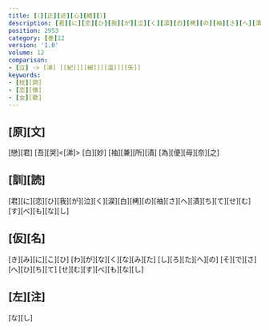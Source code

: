 ```yaml
---
title: [（][正][述][心][緒][）]
description: [君][に][恋][ひ][我][が][泣][く][涙][白][栲][の][袖][さ][へ][漬][ち][て][せ][む][す][べ][も][な][し]
position: 2953
category: [巻]12
version: '1.0'
volume: 12
comparison:
- [泣] -> [涕] [[紀]][[細]][[温]][[矢]]
keywords:
- [枕][詞]
- [恋][情]
- [女][歌]
---
```


## [原][文]

[戀][君] [吾][哭]<[涕]> [白][妙] [袖][兼][所][漬] [為][便][母][奈][之]

## [訓][読]

[君][に][恋][ひ][我][が][泣][く][涙][白][栲][の][袖][さ][へ][漬][ち][て][せ][む][す][べ][も][な][し]

## [仮][名]

[き][み][に][こ][ひ] [わ][が][な][く][な][み][た] [し][ろ][た][へ][の] [そ][で][さ][へ][ひ][ち][て] [せ][む][す][べ][も][な][し]

## [左][注]

[な][し]
